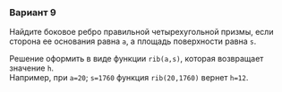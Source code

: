 ### Вариант 9

Найдите боковое ребро правильной четырехугольной призмы, если сторона ее основания равна `a`, а площадь поверхности равна `s`.

Решение оформить в виде функции `rib(a,s)`, которая возвращает значение `h`.  
Например, при `a=20`; `s=1760` функция `rib(20,1760)` вернет `h=12`.
